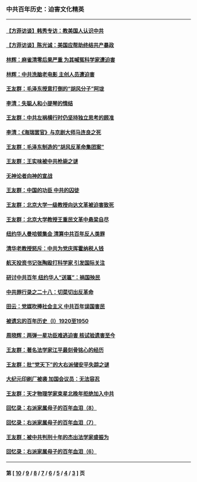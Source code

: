### 中共百年历史：迫害文化精英
---
#### [【方菲访谈】韩秀专访：教美国人认识中共](../../pages/nf1176111/n13821310.md?09290430) 
#### [【方菲访谈】陈光诚：美国应帮助终结共产暴政](../../pages/nf1176111/n13759521.md?09290430) 
#### [林辉：麻雀清零后果严重 为其喊冤科学家遭迫害](../../pages/nf1176111/n13746900.md?09290430) 
#### [林辉：中共洗脑老电影 主创人员遭迫害](../../pages/nf1176111/n13699437.md?09290430) 
#### [王友群：毛泽东授意打倒的“胡风分子”阿垅](../../pages/nf1176111/n13592541.md?09290430) 
#### [李清：失聪人和小提琴的情结](../../pages/nf1176111/n13459280.md?09290430) 
#### [王友群：中共左祸横行时仍坚持独立思考的顾准](../../pages/nf1176111/n13444722.md?09290430) 
#### [李清：《海瑞罢官》与京剧大师马连良之死](../../pages/nf1176111/n13412316.md?09290430) 
#### [王友群：毛泽东制造的“胡风反革命集团案”](../../pages/nf1176111/n13324909.md?09290430) 
#### [王友群：王实味被中共枪毙之谜](../../pages/nf1176111/n13307502.md?09290430) 
#### [无神论者向神的宣战](../../pages/nf1176111/n13281535.md?09290430) 
#### [王友群：中国的功臣 中共的囚徒](../../pages/nf1176111/n13291790.md?09290430) 
#### [王友群：北京大学一级教授向达文革被迫害致死](../../pages/nf1176111/n13150966.md?09290430) 
#### [王友群：北京大学教授王重民文革中悬梁自尽](../../pages/nf1176111/n13084645.md?09290430) 
#### [纽约华人曼哈顿集会 清算中共百年反人类罪](../../pages/nf1176111/n13084157.md?09290430) 
#### [清华老教授怒斥：中共为党庆挥霍纳税人钱](../../pages/nf1176111/n13071430.md?09290430) 
#### [航天投资书记张陶殴打科学家 引发国际关注](../../pages/nf1176111/n13069132.md?09290430) 
#### [研讨中共百年 纽约华人“送匾”：祸国殃民](../../pages/nf1176111/n13057367.md?09290430) 
#### [中共罪行录之二十八：切菜切出反革命](../../pages/nf1176111/n13030600.md?09290430) 
#### [田云：党媒吹捧社会主义 中共百年误国害民](../../pages/nf1176111/n13006682.md?09290430) 
#### [被遗忘的百年历史（I）1920至1950](../../pages/nf1176111/n12986411.md?09290430) 
#### [周晓辉：两弹一星功臣难逃迫害 核试验遗害至今](../../pages/nf1176111/n12974997.md?09290430) 
#### [王友群：著名法学家江平最刻骨铭心的经历](../../pages/nf1176111/n12970787.md?09290430) 
#### [王友群：批“党天下”的大右派储安平失踪之谜](../../pages/nf1176111/n12954229.md?09290430) 
#### [大纪元印刷厂被袭 加国会议员：无法容忍](../../pages/nf1176111/n12883028.md?09290430) 
#### [王友群：天才物理学家束星北晚年拒绝加入中共](../../pages/nf1176111/n12792913.md?09290430) 
#### [回忆录：右派家属母子的百年血泪（8）](../../pages/nf1176111/n12706196.md?09290430) 
#### [回忆录：右派家属母子的百年血泪（7）](../../pages/nf1176111/n12706191.md?09290430) 
#### [王友群：被中共判刑十年的杰出法学家盛振为](../../pages/nf1176111/n12706141.md?09290430) 
#### [回忆录：右派家属母子的百年血泪（6）](../../pages/nf1176111/n12698863.md?09290430) 

---
#### 第 [ [10](./10.md?09290430) / [9](./9.md?09290430) / [8](./8.md?09290430) / [7](./7.md?09290430) / [6](./6.md?09290430) / [5](./5.md?09290430) / [4](./4.md?09290430) / [3](./3.md?09290430) ] 页

